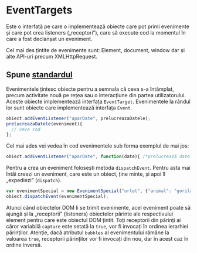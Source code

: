 # EventTargets

Este o interfață pe care o implementează obiecte care pot primi evenimente și care pot crea listeners („receptori”), care să execute cod la momentul în care a fost declanșat un eveniment.

Cel mai des țintite de evenimente sunt: Element, document, window dar și alte API-uri precum XMLHttpRequest.

## Spune [standardul](https://dom.spec.whatwg.org/#introduction-to-dom-events)

Evenimentele țintesc obiecte pentru a semnala că ceva s-a întâmplat, precum activitate nouă pe rețea sau o interacțiune din partea utilizatorului. Aceste obiecte implementează interfața `EventTarget`. Evenimentele la rândul lor sunt obiecte care implementează interfața `Event`.

```javascript
obiect.addEventListener("aparDate", prelucreazaDatele);
prelucreazaDatele(eveniment){
  // ceva cod
};
```

Cel mai ades vei vedea în cod evenimentele sub forma exemplul de mai jos:

```javascript
obiect.addEventListener("aparDate", function(date){ /*prelucrează date */ });
```

Pentru a crea un eveniment folosești metoda `dispatchEvent`. Pentru asta mai întâi creezi un eveniment, care este un obiect, ține minte, și apoi îl „expediezi” (`dispatch`).

```javascript
var evenimentSpecial = new EvenimentSpecial("urlet", {"animal": "gorilă"});
obiect.dispatchEvent(evenimentSpecial);
```

Atunci când obiectelor DOM li se trimit evenimente, acel eveniment poate să ajungă și la „receptorii” (listeners) obiectelor părinte ale respectivului element pentru care este obiectul DOM țintit. Toți receptorii din părinți ai căror variabilă `capture` este setată la `true`, vor fi invocați în ordinea ierarhiei părinților. Atenție, dacă atributul `bubbles` al evenimentului rămâne la valoarea `true`, receptorii părinților vor fi invocați din nou, dar în acest caz în ordine inversă.
